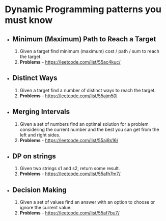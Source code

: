 # Dynamic Programming patterns you must know

- ## Minimum (Maximum) Path to Reach a Target
   1. Given a target find minimum (maximum) cost / path / sum to reach the target.
   2. **Problems** - https://leetcode.com/list/55ac4kuc/
   
- ## Distinct Ways
    1. Given a target find a number of distinct ways to reach the target.
    2. **Problems** - https://leetcode.com/list/55ajm50i

- ## Merging Intervals
    1. Given a set of numbers find an optimal solution for a problem considering the current number and the best you can get from the left and right sides.
    2. **Problems** - https://leetcode.com/list/55aj8s16/

- ## DP on strings
    1. Given two strings s1 and s2, return some result.
    2. **Problems** - https://leetcode.com/list/55afh7m7/

- ## Decision Making
    1. Given a set of values find an answer with an option to choose or ignore the current value.
    2. **Problems** - https://leetcode.com/list/55af7bu7/